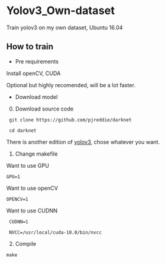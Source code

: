 # Yolov3_Own-dataset
Train yolov3 on my own dataset, Ubuntu 16.04
## How to train
* Pre requirements

Install openCV, CUDA

Optional but highly recomended, will be a lot faster.
* Download model
0. Download source code

```
 git clone https://github.com/pjreddie/darknet
 
 cd darknet
```

There is another edition of [yolov3](https://github.com/AlexeyAB/darknet), chose whatever you want.
1. Change makefile

Want to use GPU

`GPU=1`

Want to use openCV

`OPENCV=1`

Want to use CUDNN

```
 CUDNN=1
 
 NVCC=/usr/local/cuda-10.0/bin/nvcc
```

2. Compile

`make`


